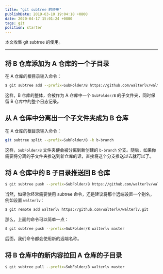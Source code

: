 ```yaml
---
title: "git subtree 的使用"
publishDate: 2019-03-10 19:04:18 +0800
date: 2020-04-17 15:01:24 +0800
tags: git
position: starter
---
```


本文收集 git subtree 的使用。

---

<div id="toc"></div>

## 将 B 仓库添加为 A 仓库的一个子目录

在 A 仓库的根目录输入命令：

```bash
$ git subtree add --prefix=SubFolder/B https://github.com/walterlv/walterlv.git master
```

这样，B 仓库的整体，会被作为 A 仓库中一个 `SubFolder/B` 的子文件夹，同时保留 B 仓库中的整个日志记录。

## 从 A 仓库中分离出一个子文件夹成为 B 仓库

在 A 仓库的根目录输入命令：

```bash
git subtree split --prefix=SubFolder/B -b b-branch
```

这样，`SubFolder/B` 文件夹便会被分离到新创建的 `b-branch` 分支。随后，如果你需要将分离的子文件夹推送到新仓库的话，直接将这个分支推送过去就可以了。

## 将 A 仓库中的 B 子目录推送回 B 仓库

```bash
$ git subtree push --prefix=SubFolder/B https://github.com/walterlv/walterlv.git master
```

当然，如果你经常需要使用 subtree 命令，还是建议将那个远端设置一个别名，例如设置 `walterlv`：

```bash
$ git remote add walterlv https://github.com/walterlv/walterlv.git
```

那么，上面的命令可以简单一点：

```bash
$ git subtree push --prefix=SubFolder/B walterlv master
```

后面，我们命令都会使用新的远端名称。

## 将 B 仓库中的新内容拉回 A 仓库的子目录

```bash
$ git subtree pull --prefix=SubFolder/B walterlv master
```
